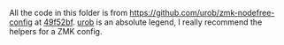 All the code in this folder is from <https://github.com/urob/zmk-nodefree-config> at [49f52bf](https://github.com/urob/zmk-nodefree-config/commit/49f52bf174820a71ca780b34daa6bd0a1ffb5a2c).
[urob](https://github.com/urob) is an absolute legend, I really recommend the helpers for a ZMK config.
